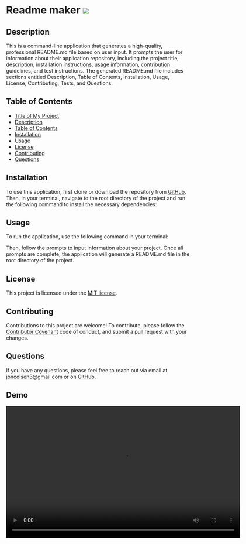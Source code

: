 # Readme maker <img src="https://img.shields.io/badge/License-MIT-yellow.svg">

## Description
This is a command-line application that generates a high-quality, professional README.md file based on user input. It prompts the user for information about their application repository, including the project title, description, installation instructions, usage information, contribution guidelines, and test instructions. The generated README.md file includes sections entitled Description, Table of Contents, Installation, Usage, License, Contributing, Tests, and Questions.

## Table of Contents
- [Title of My Project](#title-of-my-project)
- [Description](#description)
- [Table of Contents](#table-of-contents)
- [Installation](#installation)
- [Usage](#usage)
- [License](#license)
- [Contributing](#contributing)
- [Questions](#questions)

## Installation
To use this application, first clone or download the repository from [GitHub](https://github.com/jonny258/readme-maker). Then, in your terminal, navigate to the root directory of the project and run the following command to install the necessary dependencies:

## Usage
To run the application, use the following command in your terminal:

Then, follow the prompts to input information about your project. Once all prompts are complete, the application will generate a README.md file in the root directory of the project.

## License
This project is licensed under the [MIT license](https://opensource.org/licenses/MIT).

## Contributing
Contributions to this project are welcome! To contribute, please follow the [Contributor Covenant](https://www.contributor-covenant.org/) code of conduct, and submit a pull request with your changes. 

## Questions
If you have any questions, please feel free to reach out via email at joncolsen3@gmail.com or on [GitHub](https://github.com/jonny258).

## Demo

<video width="640" height="360" controls>
  <source src="video-walk-through.mp4" type="video/mp4">
  Your browser does not support the video tag.
</video>

